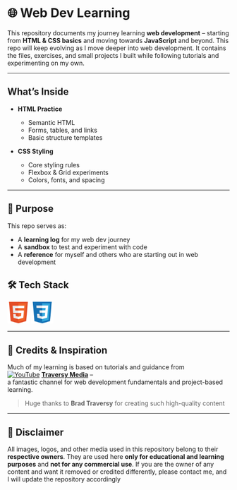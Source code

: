 # 🌐 Web Dev Learning

This repository documents my journey learning **web development** – starting from **HTML & CSS basics** and moving towards **JavaScript** and beyond. This repo will keep evolving as I move deeper into web development.
It contains the files, exercises, and small projects I built while following tutorials and experimenting on my own.

---

##  What’s Inside

- **HTML Practice**  
  - Semantic HTML  
  - Forms, tables, and links  
  - Basic structure templates  

- **CSS Styling**  
  - Core styling rules  
  - Flexbox & Grid experiments  
  - Colors, fonts, and spacing  
---

## 🎯 Purpose

This repo serves as:
-  A **learning log** for my web dev journey  
-  A **sandbox** to test and experiment with code  
-  A **reference** for myself and others who are starting out in web development

## 🛠 Tech Stack

<p align="left">
  <img src="https://raw.githubusercontent.com/devicons/devicon/master/icons/html5/html5-original.svg" alt="HTML5" width="50" height="50"/>
  <img src="https://raw.githubusercontent.com/devicons/devicon/master/icons/css3/css3-original.svg" alt="CSS3" width="50" height="50"/>
</p>


---
## 📖 Credits & Inspiration

Much of my learning is based on tutorials and guidance from  
[<img src="https://upload.wikimedia.org/wikipedia/commons/4/42/YouTube_icon_%282013-2017%29.png" alt="YouTube" width="50"/>](https://www.youtube.com/c/TraversyMedia) **[Traversy Media](https://www.youtube.com/c/TraversyMedia)** –  
a fantastic channel for web development fundamentals and project-based learning.  

> Huge thanks to **Brad Traversy** for creating such high-quality content


---

## 📜 Disclaimer

All images, logos, and other media used in this repository belong to their **respective owners**.
They are used here **only for educational and learning purposes** and **not for any commercial use**.
If you are the owner of any content and want it removed or credited differently, please contact me, and I will update the repository accordingly
